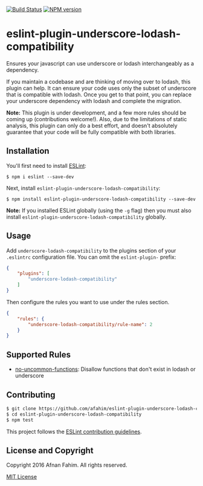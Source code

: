 [![Build Status](https://travis-ci.org/afahim/eslint-plugin-underscore-lodash-compatibility.svg?branch=master)](https://travis-ci.org/afahim/eslint-plugin-underscore-lodash-compatibility)
[![NPM version](https://img.shields.io/npm/v/eslint-plugin-underscore-lodash-compatibility.svg?style=flat-square)](https://www.npmjs.com/package/eslint-plugin-underscore-lodash-compatibility)

# eslint-plugin-underscore-lodash-compatibility

Ensures your javascript can use underscore or lodash interchangeably as a dependency.

If you maintain a codebase and are thinking of moving over to lodash, this plugin can help. It can ensure your code uses only the subset of underscore that is compatible with lodash. Once you get to that point, you can replace your underscore dependency with lodash and complete the migration.

**Note:** This plugin is under development, and a few more rules should be coming up (contributions welcome!). Also, due to the limitations of static analysis, this plugin can only do a best effort, and doesn't absolutely guarantee that your code will be fully compatible with both libraries.

## Installation

You'll first need to install [ESLint](http://eslint.org):

```
$ npm i eslint --save-dev
```

Next, install `eslint-plugin-underscore-lodash-compatibility`:

```
$ npm install eslint-plugin-underscore-lodash-compatibility --save-dev
```

**Note:** If you installed ESLint globally (using the `-g` flag) then you must also install `eslint-plugin-underscore-lodash-compatibility` globally.

## Usage

Add `underscore-lodash-compatibility` to the plugins section of your `.eslintrc` configuration file. You can omit the `eslint-plugin-` prefix:

```json
{
    "plugins": [
        "underscore-lodash-compatibility"
    ]
}
```


Then configure the rules you want to use under the rules section.

```json
{
    "rules": {
        "underscore-lodash-compatibility/rule-name": 2
    }
}
```

## Supported Rules

* [no-uncommon-functions](docs/rules/no-uncommon-functions.md): Disallow functions that don't exist in lodash or underscore

## Contributing

```sh
$ git clone https://github.com/afahim/eslint-plugin-underscore-lodash-compatibility.git
$ cd eslint-plugin-underscore-lodash-compatibility
$ npm test
```

This project follows the [ESLint contribution guidelines](http://eslint.org/docs/developer-guide/contributing/pull-requests).

## License and Copyright

Copyright 2016 Afnan Fahim. All rights reserved.

[MIT License](http://en.wikipedia.org/wiki/MIT_License)
